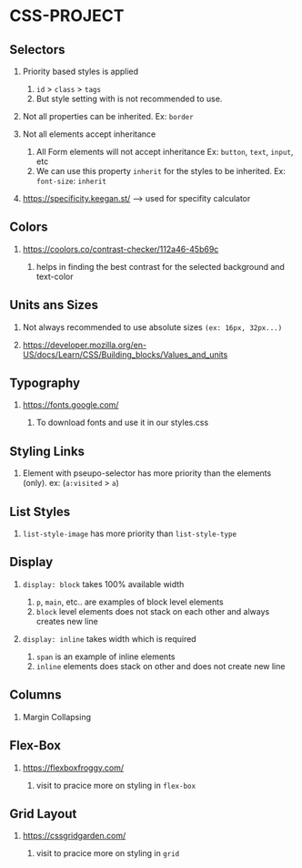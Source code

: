 # CSS-PROJECT

## Selectors

1. Priority based styles is applied

    1. `id` > `class` > `tags`
    2. But style setting with is not recommended to use.

2. Not all properties can be inherited. Ex: `border`

3. Not all elements accept inheritance

    1. All Form elements will not accept inheritance Ex: `button`, `text`, `input`, etc
    2. We can use this property `inherit` for the styles to be inherited. Ex: `font-size`: `inherit`
    
4. https://specificity.keegan.st/  --> used for specifity calculator

## Colors

1. https://coolors.co/contrast-checker/112a46-45b69c

    1. helps in finding the best contrast for the selected background and text-color

## Units ans Sizes

1. Not always recommended to use absolute sizes `(ex: 16px, 32px...)`

2. https://developer.mozilla.org/en-US/docs/Learn/CSS/Building_blocks/Values_and_units

## Typography

1. https://fonts.google.com/
    
    1. To download fonts and use it in our styles.css

## Styling Links

1. Element with pseupo-selector has more priority than the elements (only). ex: (`a:visited` > `a`)

## List Styles

1. `list-style-image` has more priority than `list-style-type`

## Display

1. `display: block` takes 100% available width

    1. `p`, `main`, etc.. are examples of block level elements
    2. `block` level elements does not stack on each other and always creates new line

2. `display: inline` takes width which is required

    1. `span` is an example of inline elements
    2. `inline` elements does stack on other and does not create new line

## Columns

1. Margin Collapsing

## Flex-Box

1. https://flexboxfroggy.com/

    1. visit to pracice more on styling in `flex-box`

## Grid Layout

1. https://cssgridgarden.com/

    1. visit to pracice more on styling in `grid`